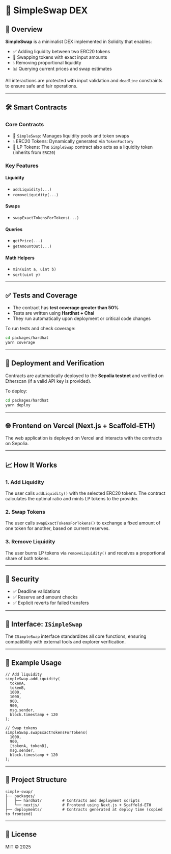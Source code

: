 # 💱 SimpleSwap DEX

## 📜 Overview

**SimpleSwap** is a minimalist DEX implemented in Solidity that enables:

- ✅ Adding liquidity between two ERC20 tokens  
- 🔁 Swapping tokens with exact input amounts  
- 💧 Removing proportional liquidity  
- 📊 Querying current prices and swap estimates  

All interactions are protected with input validation and `deadline` constraints to ensure safe and fair operations.

---

## 🛠️ Smart Contracts

### Core Contracts

- 🔁 `SimpleSwap`: Manages liquidity pools and token swaps  
- 💧 ERC20 Tokens: Dynamically generated via `TokenFactory`  
- 🧱 LP Tokens: The `SimpleSwap` contract also acts as a liquidity token (inherits from `ERC20`)  

### Key Features

#### Liquidity

- `addLiquidity(...)`  
- `removeLiquidity(...)`  

#### Swaps

- `swapExactTokensForTokens(...)`  

#### Queries

- `getPrice(...)`  
- `getAmountOut(...)`  

#### Math Helpers

- `min(uint a, uint b)`  
- `sqrt(uint y)`  

---

## ✅ Tests and Coverage

- The contract has **test coverage greater than 50%**  
- Tests are written using **Hardhat + Chai**  
- They run automatically upon deployment or critical code changes  

To run tests and check coverage:

```bash
cd packages/hardhat
yarn coverage
```

---

## 🚀 Deployment and Verification

Contracts are automatically deployed to the **Sepolia testnet** and verified on Etherscan (if a valid API key is provided).

To deploy:

```bash
cd packages/hardhat
yarn deploy
```

---

## 🌐 Frontend on Vercel (Next.js + Scaffold-ETH)

The web application is deployed on Vercel and interacts with the contracts on Sepolia.

---

## 📈 How It Works

### 1. Add Liquidity

The user calls `addLiquidity()` with the selected ERC20 tokens. The contract calculates the optimal ratio and mints LP tokens to the provider.

### 2. Swap Tokens

The user calls `swapExactTokensForTokens()` to exchange a fixed amount of one token for another, based on current reserves.

### 3. Remove Liquidity

The user burns LP tokens via `removeLiquidity()` and receives a proportional share of both tokens.

---

## 🧠 Security

- ✅ Deadline validations  
- ✅ Reserve and amount checks  
- ✅ Explicit reverts for failed transfers  

---

## 📂 Interface: `ISimpleSwap`

The `ISimpleSwap` interface standardizes all core functions, ensuring compatibility with external tools and explorer verification.

---

## 🧪 Example Usage

```solidity
// Add liquidity
simpleSwap.addLiquidity(
  tokenA,
  tokenB,
  1000,
  1000,
  900,
  900,
  msg.sender,
  block.timestamp + 120
);

// Swap tokens
simpleSwap.swapExactTokensForTokens(
  1000,
  900,
  [tokenA, tokenB],
  msg.sender,
  block.timestamp + 120
);
```

---

## 🧱 Project Structure

```
simple-swap/
├── packages/
│   ├── hardhat/         # Contracts and deployment scripts
│   └── nextjs/          # Frontend using Next.js + Scaffold-ETH
├── deployments/         # Contracts generated at deploy time (copied to frontend)
```

---

## 🧾 License

MIT © 2025
